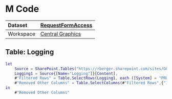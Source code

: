 



# M Code

|Dataset|[RequestFormAccess](./../RequestFormAccess.md)|
| :--- | :--- |
|Workspace|[Central Graphics](../../Workspaces/Central-Graphics.md)|

## Table: Logging


```m
let
    Source = SharePoint.Tables("https://rberger.sharepoint.com/sites/GGPRequestForm"),
    Logging1 = Source{[Name="Logging"]}[Content],
    #"Filtered Rows" = Table.SelectRows(Logging1, each ([System] = "PROD")),
    #"Removed Other Columns" = Table.SelectColumns(#"Filtered Rows",{"Id", "Modified", "Title", "Message", "AppUser", "System"})
in
    #"Removed Other Columns"
```

